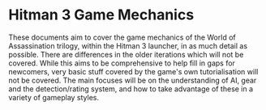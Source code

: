 # Hitman 3 Game Mechanics

These documents aim to cover the game mechanics of the World of Assassination trilogy, within the Hitman 3 launcher, in as much detail as possible. There are differences in the older iterations which will not be covered. While this aims to be comprehensive to help fill in gaps for newcomers, very basic stuff covered by the game's own tutorialisation will not be covered. The main focuses will be on the understanding of AI, gear and the detection/rating system, and how to take advantage of these in a variety of gameplay styles.
